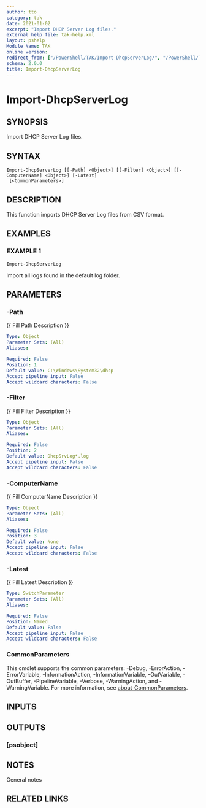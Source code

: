 ```yaml
---
author: tto
category: tak
date: 2021-01-02
excerpt: "Import DHCP Server Log files."
external help file: tak-help.xml
layout: pshelp
Module Name: TAK
online version:
redirect_from: ["/PowerShell/TAK/Import-DhcpServerLog/", "/PowerShell/TAK/import-dhcpserverlog/", "/PowerShell/import-dhcpserverlog/"]
schema: 2.0.0
title: Import-DhcpServerLog
---
```


# Import-DhcpServerLog

## SYNOPSIS
Import DHCP Server Log files.

## SYNTAX

```
Import-DhcpServerLog [[-Path] <Object>] [[-Filter] <Object>] [[-ComputerName] <Object>] [-Latest]
 [<CommonParameters>]
```

## DESCRIPTION
This function imports DHCP Server Log files from CSV format.

## EXAMPLES

### EXAMPLE 1
```
Import-DhcpServerLog
```

Import all logs found in the default log folder.

## PARAMETERS

### -Path
{{ Fill Path Description }}

```yaml
Type: Object
Parameter Sets: (All)
Aliases:

Required: False
Position: 1
Default value: C:\Windows\System32\dhcp
Accept pipeline input: False
Accept wildcard characters: False
```

### -Filter
{{ Fill Filter Description }}

```yaml
Type: Object
Parameter Sets: (All)
Aliases:

Required: False
Position: 2
Default value: DhcpSrvLog*.log
Accept pipeline input: False
Accept wildcard characters: False
```

### -ComputerName
{{ Fill ComputerName Description }}

```yaml
Type: Object
Parameter Sets: (All)
Aliases:

Required: False
Position: 3
Default value: None
Accept pipeline input: False
Accept wildcard characters: False
```

### -Latest
{{ Fill Latest Description }}

```yaml
Type: SwitchParameter
Parameter Sets: (All)
Aliases:

Required: False
Position: Named
Default value: False
Accept pipeline input: False
Accept wildcard characters: False
```

### CommonParameters
This cmdlet supports the common parameters: -Debug, -ErrorAction, -ErrorVariable, -InformationAction, -InformationVariable, -OutVariable, -OutBuffer, -PipelineVariable, -Verbose, -WarningAction, and -WarningVariable. For more information, see [about_CommonParameters](http://go.microsoft.com/fwlink/?LinkID=113216).

## INPUTS

### <none>
## OUTPUTS

### [psobject]
## NOTES
General notes

## RELATED LINKS
